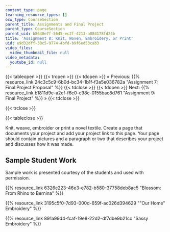```yaml
---
content_type: page
learning_resource_types: []
ocw_type: CourseSection
parent_title: Assignments and Final Project
parent_type: CourseSection
parent_uid: b8640e7f-5645-ec2f-4213-a084178fd24b
title: 'Assignment 8: Knit, Woven, Embroidery, or Print'
uid: e9d32dff-38c5-9774-4bfd-b9f6ed53cab3
video_files:
  video_thumbnail_file: null
video_metadata:
  youtube_id: null
---
```


{{< tableopen >}}
{{< tropen >}}
{{< tdopen >}}
« Previous: {{% resource_link 24c3c5c9-6b0d-bc34-1b1f-f3a5e036782a "Assignment 7: Final Project Proposal" %}}
{{< tdclose >}}
{{< tdopen >}}
Next: {{% resource_link b1811d9e-a2ef-f6c0-c98c-0155bac8d761 "Assignment 9: Final Project" %}} »
{{< tdclose >}}

{{< trclose >}}

{{< tableclose >}}

Knit, weave, embroider or print a novel textile. Create a page that documents your project and add your project link to this page. Your page should contain pictures and a paragraph or two that describes your project and discusses how it was made.

Sample Student Work
-------------------

Sample work is presented courtesy of the students and used with permission.

{{% resource_link 6326c223-46e3-e782-b580-37758deb8ac5 "Blossom: From Rhino to Bernina" %}}

{{% resource_link 3195c5f0-7d93-000d-659f-ac026d394629 "\"Our Home\" Embroidery" %}}

{{% resource_link 891a99d4-fcaf-19e8-22d2-df7dbe9b21cc "Sassy Embroidery" %}}